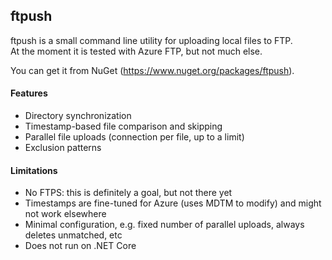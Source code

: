 ## ftpush

ftpush is a small command line utility for uploading local files to FTP.  
At the moment it is tested with Azure FTP, but not much else.

You can get it from NuGet (https://www.nuget.org/packages/ftpush).

#### Features

* Directory synchronization
* Timestamp-based file comparison and skipping
* Parallel file uploads (connection per file, up to a limit)
* Exclusion patterns

#### Limitations

* No FTPS: this is definitely a goal, but not there yet
* Timestamps are fine-tuned for Azure (uses MDTM to modify) and might not work elsewhere
* Minimal configuration, e.g. fixed number of parallel uploads, always deletes unmatched, etc
* Does not run on .NET Core
